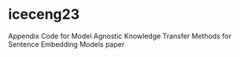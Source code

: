# iceceng23
Appendix Code for Model Agnostic Knowledge Transfer Methods for Sentence Embedding Models paper
